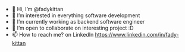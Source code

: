 - 👋 Hi, I’m @fadykittan
- 👀 I’m interested in everything software development
- 🌱 I’m currently working as backend software engineer
- 💞️ I’m open to collaborate on interesting project :D
- 📫 How to reach me? on LinkedIn
https://www.linkedin.com/in/fady-kittan


<!---
fadykittan/fadykittan is a ✨ special ✨ repository because its `README.md` (this file) appears on your GitHub profile.
You can click the Preview link to take a look at your changes.
--->
